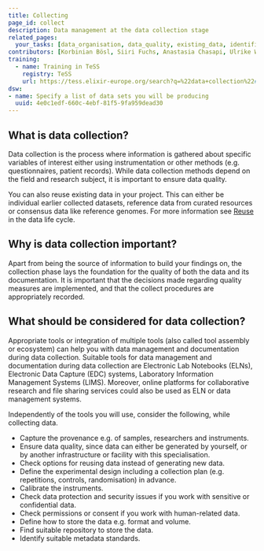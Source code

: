 ```yaml
---
title: Collecting
page_id: collect
description: Data management at the data collection stage
related_pages: 
  your_tasks: [data_organisation, data_quality, existing_data, identifiers, metadata, sensitive, storage, data_provenance]
contributors: [Korbinian Bösl, Siiri Fuchs, Anastasia Chasapi, Ulrike Wittig]
training:
  - name: Training in TeSS
    registry: TeSS
    url: https://tess.elixir-europe.org/search?q=%22data+collection%22#materials
dsw:
- name: Specify a list of data sets you will be producing
  uuid: 4e0c1edf-660c-4ebf-81f5-9fa959dead30
---
```


## What is data collection?

Data collection is the process where information is gathered about specific variables of interest either using instrumentation or other methods (e.g. questionnaires, patient records). While data collection methods depend on the field and research subject, it is important to ensure data quality.

You can also reuse existing data in your project. This can either be individual earlier collected datasets, reference data from curated resources or consensus data like reference genomes. For more information see [Reuse](reusing) in the data life cycle. 


## Why is data collection important?

Apart from being the source of information to build your findings on, the collection phase lays the foundation for the quality of both the data and its documentation. It is important that the decisions made regarding quality measures are implemented, and that the collect procedures are appropriately recorded. 


## What should be considered for data collection?

Appropriate tools or integration of multiple tools (also called tool assembly or ecosystem) can help you with data management and documentation during data collection. Suitable tools for data management and documentation during data collection are Electronic Lab Notebooks (ELNs), Electronic Data Capture (EDC) systems, Laboratory Information Management Systems (LIMS). Moreover, online platforms for collaborative research and file sharing services could also be used as ELN or data management systems.

Independently of the tools you will use, consider the following, while collecting data.

* Capture the provenance e.g. of samples, researchers and instruments.
* Ensure data quality, since data can either be generated by yourself, or by another infrastructure or facility with this specialisation.
* Check options for reusing data instead of generating new data.
* Define the experimental design including a collection plan (e.g. repetitions, controls, randomisation) in advance.
* Calibrate the instruments.
* Check data protection and security issues if you work with sensitive or confidential data.
* Check permissions or consent if you work with human-related data.
* Define how to store the data e.g. format and volume.
* Find suitable repository to store the data.
* Identify suitable metadata standards.



